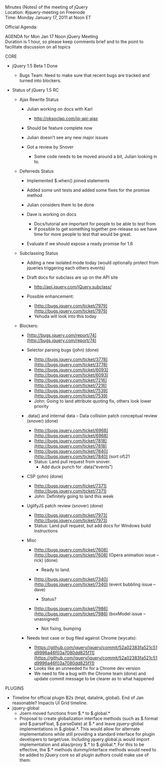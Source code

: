 Minutes (Notes) of the meeting of jQuery  
 Location: \#jquery-meeting on Freenode  
 Time: Monday January 17, 2011 at Noon ET

Official Agenda:

AGENDA for Mon Jan 17 Noon jQuery Meeting  
 Duration is 1 hour, so please keep comments brief and to the point to
facilitate discussion on all topics

CORE

-   jQuery 1.5 Beta 1 Done
    -   Bugs Team: Need to make sure that recent bugs are tracked and
        turned into blockers.

-   Status of jQuery 1.5 RC
    -   Ajax Rewrite Status
        -   Julian working on docs with Karl
            -   http://oksoclap.com/jq-api-ajax

        -   Should be feature complete now
        -   Julian doesn’t see any new major issues
        -   Got a review by Snover
            -   Some code needs to be moved around a bit, Julian looking
                in to.

    -   Deferreds Status
        -   Implemented \$.when() joined statements
        -   Added some unit tests and added some fixes for the promise
            method
        -   Julian considers them to be done
        -   Dave is working on docs
            -   Docs/tutorial are important for people to be able to
                test from
            -   If possible to get something together pre-release so we
                have time for more people to test that would be great.

        -   Evaluate if we should expose a ready promise for 1.6

    -   Subclassing Status
        -   Adding a new isolated mode today (would optionally protect
            from jqueries triggering each others events)
        -   Draft docs for subclass are up on the API site
            -   http://api.jquery.com/jQuery.subclass/

        -   Possible enhancement:
            -   [http://bugs.jquery.com/ticket/7979](http://bugs.jquery.com/ticket/7979)
            -   Yehuda will look into this today

    -   Blockers:
        -   [http://bugs.jquery.com/report/74](http://bugs.jquery.com/report/74)
        -   Selector parsing bugs (john) (done)
            -   [http://bugs.jquery.com/ticket/3778](http://bugs.jquery.com/ticket/3778)
            -   [http://bugs.jquery.com/ticket/6093](http://bugs.jquery.com/ticket/6093)
            -   [http://bugs.jquery.com/ticket/7216](http://bugs.jquery.com/ticket/7216)
            -   [http://bugs.jquery.com/ticket/7539](http://bugs.jquery.com/ticket/7539)
            -   John: Going to land attribute quoting fix, others look
                lower priority

        -   .data() and internal data – Data collision patch conceptual
            review (snover) (done)
            -   [http://bugs.jquery.com/ticket/6968](http://bugs.jquery.com/ticket/6968)
            -   [http://bugs.jquery.com/ticket/7818](http://bugs.jquery.com/ticket/7818)
            -   [http://bugs.jquery.com/ticket/7840](http://bugs.jquery.com/ticket/7840)
                (sort of)21
            -   Status: Land pull request from snover.
                -   Add duck punch for .data(“events”)

        -   CSP (john) (done)
            -   [http://bugs.jquery.com/ticket/7371](http://bugs.jquery.com/ticket/7371)
            -   John: Definitely going to land this week

        -   UglifyJS patch review (snover) (done)
            -   [http://bugs.jquery.com/ticket/7973](http://bugs.jquery.com/ticket/7973)
            -   Status: Land pull request, but add docs for Windows
                build instructions

        -   Misc
            -   [http://bugs.jquery.com/ticket/7608](http://bugs.jquery.com/ticket/7608)
                (Opera animation issue – rick) (done)
                -   Ready to land.

            -   [http://bugs.jquery.com/ticket/7340](http://bugs.jquery.com/ticket/7340)
                (event bubbling issue – dave)
                -   Status?

            -   [http://bugs.jquery.com/ticket/7986](http://bugs.jquery.com/ticket/7986)
                (boxModel issue – unassigned)
                -   Not fixing, bumping

        -   Needs test case or bug filed against Chrome (wycats):
            -   [https://github.com/jquery/jquery/commit/52a02383fa521c51d9996a46f03a7080dd825f11](https://github.com/jquery/jquery/commit/52a02383fa521c51d9996a46f03a7080dd825f11)
            -   Looks like an unneeded fix for a Chrome dev version
            -   We need to file a bug with the Chrome team (done) and
                update commit message to be clearer as to what happened

PLUGINS

-   Timeline for official plugin B2s (tmpl, datalink, global). End of
    Jan reasonable? Impacts UI Grid timeline.
-   jquery-global
    -   Joern moved functions from \$.\* to \$.global.\*
    -   Proposal to create globalization interface methods (such as
        \$.format and \$.parseFloat, \$.parseDate) at \$.\* and leave
        jquery-global implementations in \$.global.\*. This would allow
        for alternate implementations while still providing a standard
        interface for plugin developers to target/use. Including
        jquery.global.js would import implementation and alias/proxy
        \$.\* to \$.global.\*. For this to be effective, the \$.\*
        methods dummy/interface methods would need to be added to jQuery
        core so all plugin authors could make use of them.


